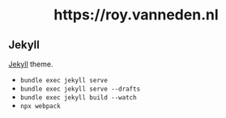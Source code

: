 <h1 align="center">
  https://roy.vanneden.nl
</h1>

## Jekyll

[Jekyll](https://jekyllrb.com/) theme.

* `bundle exec jekyll serve`
* `bundle exec jekyll serve --drafts`
* `bundle exec jekyll build --watch`
* `npx webpack`

